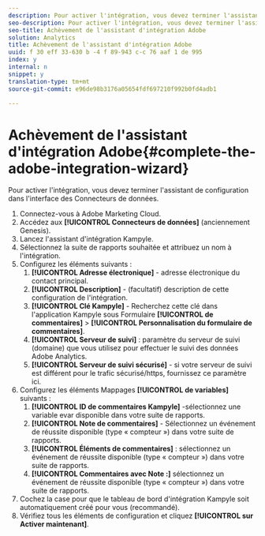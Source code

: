 ```yaml
---
description: Pour activer l'intégration, vous devez terminer l'assistant de configuration dans l'interface des Connecteurs de données.
seo-description: Pour activer l'intégration, vous devez terminer l'assistant de configuration dans l'interface des Connecteurs de données.
seo-title: Achèvement de l'assistant d'intégration Adobe
solution: Analytics
title: Achèvement de l'assistant d'intégration Adobe
uuid: f 30 eff 33-630 b -4 f 89-943 c-c 76 aaf 1 de 995
index: y
internal: n
snippet: y
translation-type: tm+mt
source-git-commit: e96de98b3176a05654fdf697210f992b0fd4adb1

---
```



# Achèvement de l'assistant d'intégration Adobe{#complete-the-adobe-integration-wizard}

Pour activer l'intégration, vous devez terminer l'assistant de configuration dans l'interface des Connecteurs de données.

1. Connectez-vous à Adobe Marketing Cloud.
1. Accédez aux **[!UICONTROL Connecteurs de données]** (anciennement Genesis).
1. Lancez l'assistant d'intégration Kampyle.
1. Sélectionnez la suite de rapports souhaitée et attribuez un nom à l'intégration.
1. Configurez les éléments suivants :
   1. **[!UICONTROL Adresse électronique]** - adresse électronique du contact principal.
   1. **[!UICONTROL Description]** - (facultatif) description de cette configuration de l'intégration.
   1. **[!UICONTROL Clé Kampyle]** - Recherchez cette clé dans l'application Kampyle sous Formulaire **[!UICONTROL de commentaires]** &gt; **[!UICONTROL Personnalisation du formulaire de commentaires]**.
   1. **[!UICONTROL Serveur de suivi]** : paramètre du serveur de suivi (domaine) que vous utilisez pour effectuer le suivi des données Adobe Analytics.
   1. **[!UICONTROL Serveur de suivi sécurisé]** - si votre serveur de suivi est différent pour le trafic sécurisé/https, fournissez ce paramètre ici.
1. Configurez les éléments Mappages **[!UICONTROL de variables]** suivants :
   1. **[!UICONTROL ID de commentaires Kampyle]** -sélectionnez une variable evar disponible dans votre suite de rapports.
   1. **[!UICONTROL Note de commentaires]** - Sélectionnez un événement de réussite disponible (type « compteur ») dans votre suite de rapports.
   1. **[!UICONTROL Éléments de commentaires]** : sélectionnez un événement de réussite disponible (type « compteur ») dans votre suite de rapports.
   1. **[!UICONTROL Commentaires avec Note :]** sélectionnez un événement de réussite disponible (type « compteur ») dans votre suite de rapports.
1. Cochez la case pour que le tableau de bord d'intégration Kampyle soit automatiquement créé pour vous (recommandé).
1. Vérifiez tous les éléments de configuration et cliquez **[!UICONTROL sur Activer maintenant]**.
